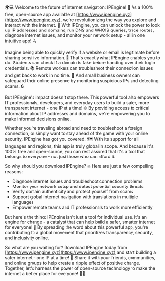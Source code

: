 🌍💻 Welcome to the future of internet navigation: IPEngine! 🔗 As a 100% free, open-source app available at [https://www.ipengine.xyz](https://www.ipengine.xyz), we're revolutionizing the way you explore and interact with the internet. 🚀 With IPEngine, you can unlock the power to look up IP addresses and domains, run DNS and WHOIS queries, trace routes, diagnose internet issues, and monitor your network setup - all in one intuitive app! 🔍

Imagine being able to quickly verify if a website or email is legitimate before sharing sensitive information. 📨 That's exactly what IPEngine enables you to do. Students can check if a domain is fake before handing over their login credentials. 📚 Remote workers can troubleshoot their connection issues and get back to work in no time. 💼 And small business owners can safeguard their online presence by monitoring suspicious IPs and detecting scams. 🔒

But IPEngine's impact doesn't stop there. This powerful tool also empowers IT professionals, developers, and everyday users to build a safer, more transparent internet - one IP at a time! 🌐 By providing access to critical information about IP addresses and domains, we're empowering you to make informed decisions online.

Whether you're traveling abroad and need to troubleshoot a foreign connection, or simply want to stay ahead of the game with your online security, IPEngine has got you covered. 🗺️ With its support for all languages and regions, this app is truly global in scope. And because it's 100% free and open-source, you can rest assured that it's a tool that belongs to everyone - not just those who can afford it.

So why should you download IPEngine? 🔥 Here are just a few compelling reasons:

* Diagnose internet issues and troubleshoot connection problems
* Monitor your network setup and detect potential security threats
* Verify domain authenticity and protect yourself from scams
* Support global internet navigation with translations in multiple languages
* Empower remote teams and IT professionals to work more efficiently

But here's the thing: IPEngine isn't just a tool for individual use. It's an engine for change - a catalyst that can help build a safer, smarter internet for everyone! 🌟 By spreading the word about this powerful app, you're contributing to a global movement that prioritizes transparency, security, and inclusivity online.

So what are you waiting for? Download IPEngine today from [https://www.ipengine.xyz](https://www.ipengine.xyz) and start building a safer internet - one IP at a time! 🚀 Share it with your friends, communities, and online groups to help create a ripple effect of positive change. Together, let's harness the power of open-source technology to make the internet a better place for everyone! 💪🌟
